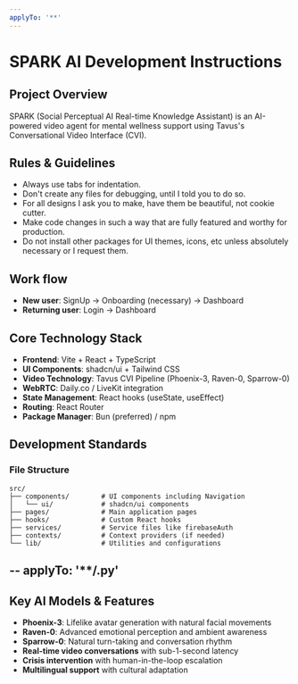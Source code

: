 ```yaml
---
applyTo: '**'
---
```


# SPARK AI Development Instructions

## Project Overview
SPARK (Social Perceptual AI Real-time Knowledge Assistant) is an AI-powered video agent for mental wellness support using Tavus's Conversational Video Interface (CVI).

## Rules & Guidelines
- Always use tabs for indentation.
- Don't create any files for debugging, until I told you to do so.
- For all designs I ask you to make, have them be beautiful, not cookie cutter. 
- Make code changes in such a way that are fully featured and worthy for production.
- Do not install other packages for UI themes, icons, etc unless absolutely necessary or I request them.


## Work flow
- **New user**: SignUp -> Onboarding (necessary) -> Dashboard
- **Returning user**: Login -> Dashboard


## Core Technology Stack
- **Frontend**: Vite + React + TypeScript
- **UI Components**: shadcn/ui + Tailwind CSS
- **Video Technology**: Tavus CVI Pipeline (Phoenix-3, Raven-0, Sparrow-0)
- **WebRTC**: Daily.co / LiveKit integration
- **State Management**: React hooks (useState, useEffect)
- **Routing**: React Router
- **Package Manager**: Bun (preferred) / npm



## Development Standards
### File Structure
```
src/
├── components/        # UI components including Navigation
│   └── ui/            # shadcn/ui components
├── pages/             # Main application pages
├── hooks/             # Custom React hooks
├── services/          # Service files like firebaseAuth
├── contexts/          # Context providers (if needed)
└── lib/               # Utilities and configurations
```






--
applyTo: '**/.py'
--

## Key AI Models & Features
- **Phoenix-3**: Lifelike avatar generation with natural facial movements
- **Raven-0**: Advanced emotional perception and ambient awareness
- **Sparrow-0**: Natural turn-taking and conversation rhythm
- **Real-time video conversations** with sub-1-second latency
- **Crisis intervention** with human-in-the-loop escalation
- **Multilingual support** with cultural adaptation
